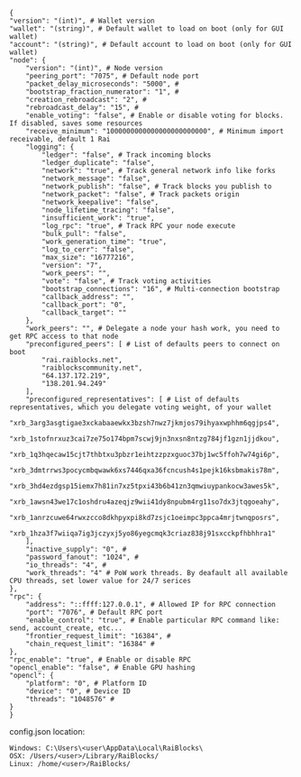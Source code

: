     {
    "version": "(int)", # Wallet version
    "wallet": "(string)", # Default wallet to load on boot (only for GUI wallet)
    "account": "(string)", # Default account to load on boot (only for GUI wallet)
    "node": {
        "version": "(int)", # Node version
        "peering_port": "7075", # Default node port
        "packet_delay_microseconds": "5000", #
        "bootstrap_fraction_numerator": "1", #
        "creation_rebroadcast": "2", #
        "rebroadcast_delay": "15", # 
        "enable_voting": "false", # Enable or disable voting for blocks. If disabled, saves some resources
        "receive_minimum": "1000000000000000000000000", # Minimum import receivable, default 1 Rai
        "logging": {
            "ledger": "false", # Track incoming blocks
            "ledger_duplicate": "false",
            "network": "true", # Track general network info like forks
            "network_message": "false",
            "network_publish": "false", # Track blocks you publish to
            "network_packet": "false", # Track packets origin
            "network_keepalive": "false",
            "node_lifetime_tracing": "false",
            "insufficient_work": "true",
            "log_rpc": "true", # Track RPC your node execute
            "bulk_pull": "false",
            "work_generation_time": "true",
            "log_to_cerr": "false",
            "max_size": "16777216",
            "version": "7",
            "work_peers": "",
            "vote": "false", # Track voting activities
            "bootstrap_connections": "16", # Multi-connection bootstrap
            "callback_address": "",
            "callback_port": "0",
            "callback_target": ""
        },
        "work_peers": "", # Delegate a node your hash work, you need to get RPC access to that node
        "preconfigured_peers": [ # List of defaults peers to connect on boot
            "rai.raiblocks.net",
            "raiblockscommunity.net",
            "64.137.172.219",
            "138.201.94.249"
        ],
        "preconfigured_representatives": [ # List of defaults representatives, which you delegate voting weight, of your wallet
            "xrb_3arg3asgtigae3xckabaaewkx3bzsh7nwz7jkmjos79ihyaxwphhm6qgjps4",
            "xrb_1stofnrxuz3cai7ze75o174bpm7scwj9jn3nxsn8ntzg784jf1gzn1jjdkou",
            "xrb_1q3hqecaw15cjt7thbtxu3pbzr1eihtzzpzxguoc37bj1wc5ffoh7w74gi6p",
            "xrb_3dmtrrws3pocycmbqwawk6xs7446qxa36fcncush4s1pejk16ksbmakis78m",
            "xrb_3hd4ezdgsp15iemx7h81in7xz5tpxi43b6b41zn3qmwiuypankocw3awes5k",
            "xrb_1awsn43we17c1oshdru4azeqjz9wii41dy8npubm4rg11so7dx3jtqgoeahy",
            "xrb_1anrzcuwe64rwxzcco8dkhpyxpi8kd7zsjc1oeimpc3ppca4mrjtwnqposrs",
            "xrb_1hza3f7wiiqa7ig3jczyxj5yo86yegcmqk3criaz838j91sxcckpfhbhhra1"
        ],
        "inactive_supply": "0", #
        "password_fanout": "1024", #
        "io_threads": "4", #
        "work_threads": "4" # PoW work threads. By deafault all available CPU threads, set lower value for 24/7 serices
    },
    "rpc": {
        "address": "::ffff:127.0.0.1", # Allowed IP for RPC connection
        "port": "7076", # Default RPC port
        "enable_control": "true", # Enable particular RPC command like: send, account_create, etc...
        "frontier_request_limit": "16384", #
        "chain_request_limit": "16384" #
    },
    "rpc_enable": "true", # Enable or disable RPC
    "opencl_enable": "false", # Enable GPU hashing
    "opencl": {
        "platform": "0", # Platform ID
        "device": "0", # Device ID
        "threads": "1048576" #
    }
    }

config.json location:

    Windows: C:\Users\<user\AppData\Local\RaiBlocks\
    OSX: /Users/<user>/Library/RaiBlocks/
    Linux: /home/<user>/RaiBlocks/